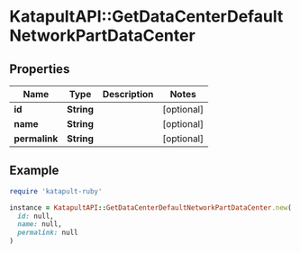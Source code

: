 # KatapultAPI::GetDataCenterDefaultNetworkPartDataCenter

## Properties

| Name | Type | Description | Notes |
| ---- | ---- | ----------- | ----- |
| **id** | **String** |  | [optional] |
| **name** | **String** |  | [optional] |
| **permalink** | **String** |  | [optional] |

## Example

```ruby
require 'katapult-ruby'

instance = KatapultAPI::GetDataCenterDefaultNetworkPartDataCenter.new(
  id: null,
  name: null,
  permalink: null
)
```

